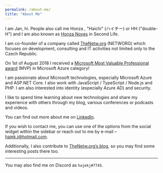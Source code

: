 ```yaml
---
permalink: /about-me/
title: "About Me"
---
```


I am Jan, hi. People also call me Honza , "Haichi" (ハイチー) or HH ("double-H") and I am also known as [Honza Noyes](https://my.secondlife.com/honza.noyes) in Second Life.

I am co-founder of a company called [TheNetw.org](https://thenetw.org) (NETWORG) which focuses on development, consulting and IT activities not limited only to the Czech Republic.

On 1st of August 2018 I received a [Microsoft Most Valuable Professional award](https://mvp.microsoft.com/en-us/PublicProfile/5003178?fullName=Jan%20%20Hajek) (MVP) in Microsoft Azure category!

I am passionate about Microsoft technologies, especially Microsoft Azure and ASP.NET Core. I also work with JavaScript / TypeScript / Node.js and PHP. I am also interested into identity (especially Azure AD) and security.

I like to spend time learning about new technologies and share my experience with others through my blog, various conferences or podcasts and videos.

You can find out more about me on [LinkedIn](https://www.linkedin.com/in/jahaj/).

If you wish to contact me, you can use one of the options from the social widget within the sidebar or reach out to me by e-mail – [hajek.j@hotmail.com](mailto:hajek.j@hotmail.com).

Additionally, I also contribute to [TheNetw.org’s blog](https://blog.thenetw.org), so you may find some interesting posts there too.

---

You may also find me on Discord as `hajekj#7745`.